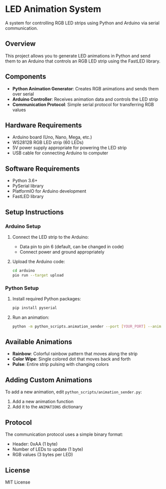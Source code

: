# LED Animation System

A system for controlling RGB LED strips using Python and Arduino via serial communication.

## Overview

This project allows you to generate LED animations in Python and send them to an Arduino that controls an RGB LED strip using the FastLED library.

## Components

- **Python Animation Generator**: Creates RGB animations and sends them over serial
- **Arduino Controller**: Receives animation data and controls the LED strip
- **Communication Protocol**: Simple serial protocol for transferring RGB values

## Hardware Requirements

- Arduino board (Uno, Nano, Mega, etc.)
- WS2812B RGB LED strip (60 LEDs)
- 5V power supply appropriate for powering the LED strip
- USB cable for connecting Arduino to computer

## Software Requirements

- Python 3.6+
- PySerial library
- PlatformIO for Arduino development
- FastLED library

## Setup Instructions

### Arduino Setup

1. Connect the LED strip to the Arduino:
   - Data pin to pin 6 (default, can be changed in code)
   - Connect power and ground appropriately

2. Upload the Arduino code:
   ```bash
   cd arduino
   pio run --target upload
   ```

### Python Setup

1. Install required Python packages:
   ```bash
   pip install pyserial
   ```

2. Run an animation:
   ```bash
   python -m python_scripts.animation_sender --port [YOUR_PORT] --animation rainbow
   ```

## Available Animations

- **Rainbow**: Colorful rainbow pattern that moves along the strip
- **Color Wipe**: Single colored dot that moves back and forth
- **Pulse**: Entire strip pulsing with changing colors

## Adding Custom Animations

To add a new animation, edit `python_scripts/animation_sender.py`:

1. Add a new animation function
2. Add it to the `ANIMATIONS` dictionary

## Protocol

The communication protocol uses a simple binary format:
- Header: 0xAA (1 byte)
- Number of LEDs to update (1 byte)
- RGB values (3 bytes per LED)

## License

MIT License 